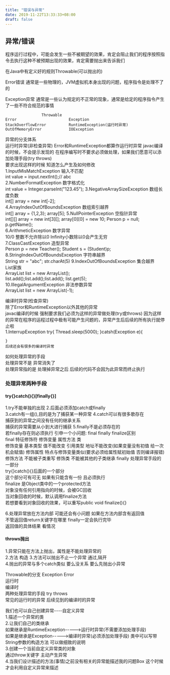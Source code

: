 ```yaml
---
title: "错误与异常"
date: 2019-11-22T13:33:33+08:00
draft: false
---
```



## 异常/错误    
程序运行过程中，可能会发生一些不被期望的效果，肯定会阻止我们的程序按照指令去执行这种不被预期出现的效果，肯定需要抛出来告诉我们  

在Java中有定义好的规则Throwable(可以抛出的)     

Error错误
通常是一些物理的，JVM虚拟机本身出现的问题，程序指令是处理不了的

Exception异常
通常是一些认为规定的不正常的现象，通常是给定的程序指令产生了一些不符合规范的事情    
```
                Throwable
Error                       Exception
StackOverflowError          RuntimeException(运行时异常)        
OutOfMemoryError            IOException 

```
异常的分支体系  
运行时异常(非检查异常)
    Error和RuntimeException都算作运行时异常 
    javac编译的时候，不会提示发现的 
    在程序编写时不要求必须做处理，如果我们愿意可以添加处理手段(try throws)  
    要求出现这样的时候 知道怎么产生及如何修改   
    1.InputMisMatchException 输入不匹配  
            int value = input.nextInt();//  abc  
    2.NumberFormatException 数字格式化  
        int value = Integer.parseInt("123.45"); 
    3.NegativeArraySizeException 数组长度负数   
        int[] array = new int[-2];  
    4.ArrayIndexOutOfBoundsException 数组索引越界   
        int[] array = {1,2,3};
        array[5];
    5.NullPointerException 空指针异常   
        int[][] array = new int[3][];
        array[0][0] = new 10;
        Person p = null;
        p.getName();    
    6.ArithmeticException 数字异常  
        10/0 整数不允许除以0    Infinity小数除以0会产生无穷     
    7.ClassCastException 造型异常   
        Person p = new Teacher();
        Student s = (Student)p;     
    8.StringIndexOutOfBoundsException 字符串越界    
        String str = "abc";
        str.charAt(5)
    9.IndexOutOfBoundsException 集合越界    
        List家族    
        ArrayList list = new ArrayList();   
        list.add();list.add();list.add();
        list.get(5);    
    10.IllegalArgumentException 非法参数异常    
        ArrayList list = new ArrayList(-1); 


编译时异常(检查异常)    
    除了Error和RuntimeException以外其他的异常   
    javac编译的时候 强制要求我们必须为这样的异常做处理(try或throws) 
    因为这样的异常在程序的运程过程中极有可能产生问题的，异常产生后后续的所有执行就停止啦    
    1.InterrupException 
    try{
        Thread.sleep(5000);
    }catsh(Exception e){

    }
    后续还会有很多的编译时异常      



如何处理异常的手段      
处理异常不是 异常消失了     
处理异常指的是 处理掉异常之后 后续的代码不会因为此异常而终止执行    

### 处理异常两种手段    
#### try{}catch(){}[finally{}]   
1.try不能单独的出现 
2.后面必须添加catch或finally    
3.catch有一组(),目的是为了捕获某一种异常
4.catch可以有很多歌存在     
    捕获到的异常之间没有任何的继承关系  
    捕获的异常需要从小到大进行捕获
5.finally不是必须存在的     
    若finally存在则必须执行 
    引申一个小问题: final finally finalize区别  
        final 特征修饰符 修饰变量 属性方法  类   
            修饰变量 基本类型 值不能改变        引用类型 地址不能改变(如果变量没有初值 给一次机会赋值)
            修饰属性 特点与修饰变量类似(要求必须给属性赋初始值 否则编译报错)    
            修饰方法 不能被子类重写 
            修饰类 不能被其他的子类继承 
        finally 处理异常手段的一部分    
            try{}catch(){}后面的一个部分    
            这个部分可有可无 如果有只能含有一份 且必须执行  
        finalize 是Object类中的一个protected方法  
            对象没有任何引用指向的时候，会被GC回收  
            当对象回收的时候，默认调用finalize方法  
            若想要看到对象回收的效果，可以重写public void finalize(){}

6.处理异常放在方法内部 可能还会有小问题 
    如果在方法内部含有返回值    
    不管返回值return关键字在哪里 finally一定会执行完毕  
    返回值的具体结果 看情况     



#### throws抛出  
1.异常只能在方法上抛出，属性是不能处理异常的    
2.方法 构造 
3.方法可以抛出不止一个异常 通过,隔开    
4.抛出的异常与多个catch类似 要么没关系 要么先抛出小异常   

Throwable的分支 
Exception Error     
运行时  
编译时  
两种处理异常的手段  try throws  
常见的运行时的异常  后续见到的编译时的异常  

我们也可以自己创建异常----自定义异常    
1.描述一个异常的类      
2.让我们自己的类继承    
    如果继承是RuntimeException----->运行时异常(不需要添加处理手段)  
    如果是继承是Exception----->编译时异常(必须添加处理手段)         类中可以写带String参数的构造方法 可以做细致的说明    
3.创建一个当前自定义异常类的对象    
    通过throw关键字 主动产生异常   
4.当我们设计描述的方法(事情)之前没有相关的异常能描述我的问题Box 
    这个时候才会利用自定义异常来描述    